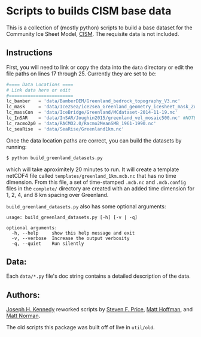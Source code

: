 Scripts to builds CISM base data
================================

This is a collection of (mostly python) scripts to build a base dataset for the
Community Ice Sheet Model, [CISM](https://github.com/CISM). The requisite data
is not included. 

Instructions
------------
First, you will need to link or copy the data into the `data` directory or edit
the file paths on lines 17 through 25. Currently they are set to be: 

```python
#==== Data Locations ====
# Link data here or edit 
#========================
lc_bamber   = 'data/BamberDEM/Greenland_bedrock_topography_V3.nc'
lc_mask     = 'data/Ice2Sea/ice2sea_Greenland_geometry_icesheet_mask_Zurich.nc'
lc_massCon  = 'data/IceBridge/Greenland/MCdataset-2014-11-19.nc'
lc_InSAR    = 'data/InSAR/Joughin2015/greenland_vel_mosaic500.nc' #NOTE:  will build this file from mosaicOffsets.* files
lc_racmo2p0 = 'data/RACMO2.0/Racmo2MeanSMB_1961-1990.nc'
lc_seaRise  = 'data/SeaRise/Greenland1km.nc'
```

Once the data location paths are correct, you can build the datasets by running:
```bash
$ python build_greenland_datasets.py
```

which will take aproximitely 20 minutes to run. It will create a template netCDF4 
file called `templates/greenland_1km.mcb.nc` that has no time dimension. From
this file, a set of time-stamped `.mcb.nc` and `.mcb.config` files in the
`complete/` directory are created with an added time dimension for 1, 2, 4, and
8 km spacing over Greenland.

`build_greenland_datasets.py` also has some optional arguments:

```
usage: build_greenland_datasets.py [-h] [-v | -q]

optional arguments:
  -h, --help     show this help message and exit
  -v, --verbose  Increase the output verbosity
  -q, --quiet    Run silently
```

Data:
-----
Each `data/*.py` file's doc string contains a detailed description of the data. 

Authors:
--------
[Joseph H. Kennedy](https://github.com/jhkennedy) reworked scripts by 
[Steven F. Price](https://github.com/stephenprice), 
[Matt Hoffman](https://github.com/matthewhoffman), and 
[Matt Norman](https://github.com/matthewhoffman). 

The old scripts this package was built off of live in `util/old`.
